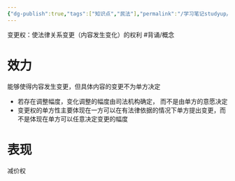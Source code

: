 ```yaml
---
{"dg-publish":true,"tags":["知识点","民法"],"permalink":"/学习笔记studyup/民法总论/变更权/","dgPassFrontmatter":true,"created":"2024-11-14T11:12:47.917+08:00","updated":"2024-11-18T12:09:31.998+08:00"}
---
```


变更权：使法律关系变更（内容发生变化）的权利 #背诵/概念 
# 效力
能够使得内容发生变更，但具体内容的变更不为单方决定
- 若存在调整幅度，变化调整的幅度由司法机构确定， 而不是由单方的意愿决定
- 变更权的单方性主要体现在一方可以在有法律依据的情况下单方提出变更，而不是体现在单方可以任意决定变更的幅度
# 表现
减价权
